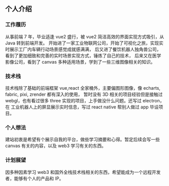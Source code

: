 ## 个人介绍

### 工作履历

从事前端 7 年，毕业适逢 vue2 盛行，被 vue2 简洁高效的界面实现方式吸引，从 Java 转到前端开发。
开始进了一家工业物联网公司，开始了可视化之旅，实现实时展示工厂内车辆行动场景感觉成就感满满，
后又进了餐饮机器人独角兽公司，看到了更加细致和完善的实时场景实现方式，锤炼了自己的技术，
后来又在医学影像公司，看到了 canvas 多种适用场景，学到了一些三维图像相关的知识。

### 技术栈

技术栈除了基础的前端框架 vue,react 全家桶外，主要偏图形图像，像 echarts, fabric, pixi, zrender 都有深入的使用，
暂时没有 3D 相关的项目经验但是接触过 webgl，也有看过很多 three 实现的项目，上手做没什么问题。还写过 electron，在
工业机器人上的屏显展示实时信息，写过 react native 帮别人做过 app 毕设项目。

### 个人想法

建站初衷是希望有个展示自我的平台，做些学习摘要和心得。暂定后续会写一些 canvas 有关的内容，以及 web3 学习有关的东西。

### 计划展望

因多种因素学习 web3 和国外全栈技术栈相关的东西，希望能成为一个远程开发者，能够有个人的产品和 IP。
